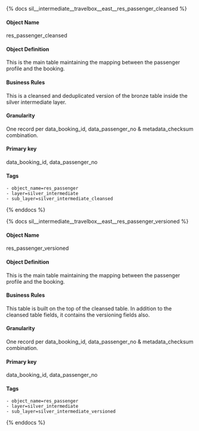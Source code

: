 {% docs sil__intermediate__travelbox__east__res_passenger_cleansed %}

#### Object Name
res_passenger_cleansed

#### Object Definition
This is the main table maintaining the mapping between the passenger profile and the booking.

#### Business Rules
This is a cleansed and deduplicated version of the bronze table inside the silver intermediate layer.

#### Granularity
One record per data_booking_id, data_passenger_no & metadata_checksum combination.

#### Primary key
data_booking_id, data_passenger_no

#### Tags
    - object_name=res_passenger
    - layer=silver_intermediate
    - sub_layer=silver_intermediate_cleansed

{% enddocs %}

{% docs sil__intermediate__travelbox__east__res_passenger_versioned %}

#### Object Name
res_passenger_versioned

#### Object Definition
This is the main table maintaining the mapping between the passenger profile and the booking.

#### Business Rules
This table is built on the top of the cleansed table. In addition to the cleansed table fields, it contains the versioning fields also.

#### Granularity
One record per data_booking_id, data_passenger_no & metadata_checksum combination.

#### Primary key
data_booking_id, data_passenger_no

#### Tags
    - object_name=res_passenger
    - layer=silver_intermediate
    - sub_layer=silver_intermediate_versioned

{% enddocs %}